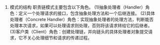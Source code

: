 1. 模式的结构
职责链模式主要包含以下角色。
(1)抽象处理者（Handler）角色：定义一个处理请求的接口，包含抽象处理方法和一个后继连接。
(2)具体处理者（Concrete Handler）角色：实现抽象处理者的处理方法，判断能否处理本次请求，如果可以处理请求则处理，否则将该请求转给它的后继者。
(3)客户类（Client）角色：创建处理链，并向链头的具体处理者对象提交请求，它不关心处理细节和请求的传递过程。